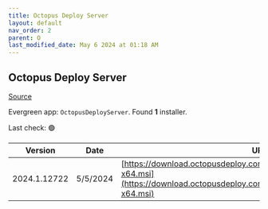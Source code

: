 ```yaml
---
title: Octopus Deploy Server
layout: default
nav_order: 2
parent: O
last_modified_date: May 6 2024 at 01:18 AM
---
```


## Octopus Deploy Server

[Source](https://octopus.com/)

Evergreen app: `OctopusDeployServer`. Found **1** installer.

Last check: 🟢

| Version      | Date     | URI                                                                                                                                                |
| ------------ | -------- | -------------------------------------------------------------------------------------------------------------------------------------------------- |
| 2024.1.12722 | 5/5/2024 | [https://download.octopusdeploy.com/octopus/Octopus.2024.1.12722-x64.msi](https://download.octopusdeploy.com/octopus/Octopus.2024.1.12722-x64.msi) |
